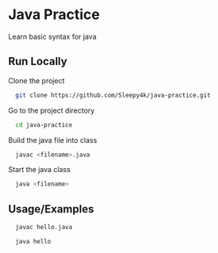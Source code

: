 # Java Practice

Learn basic syntax for java

## Run Locally  

Clone the project  

~~~bash  
  git clone https://github.com/Sleepy4k/java-practice.git
~~~

Go to the project directory  

~~~bash  
  cd java-practice
~~~

Build the java file into class

~~~bash  
  javac <filename>.java
~~~

Start the java class  

~~~bash
  java <filename>
~~~

## Usage/Examples

~~~bash
  javac hello.java
~~~  

~~~bash
  java hello
~~~
